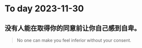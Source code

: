 
# To day 2023-11-30


## 没有人能在取得你的同意前让你自己感到自卑。
> No one can make you feel inferior without your consent.

    